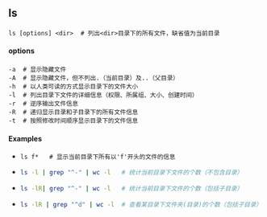 ## ls	<!--list directory-->

```shell
ls [options] <dir>	# 列出<dir>目录下的所有文件，缺省值为当前目录
```



#### options

```shell
-a	# 显示隐藏文件
-A	# 显示隐藏文件，但不列出.（当前目录）及..（父目录）
-h	# 以人类可读的方式显示目录下的文件大小
-l	# 列出目录下文件的详细信息（权限、所属组、大小、创建时间）
-r	# 逆序输出文件信息
-R	# 递归显示目录和子目录下的所有文件信息
-t	# 按照修改时间顺序显示目录下的文件信息
```



#### Examples

-   ```shell
    ls f*	# 显示当前目录下所有以'f'开头的文件的信息
    ```

-   ```bash
    ls -l | grep "^-" | wc -l	# 统计当前目录下文件的个数（不包含目录）
    ```

-   ```bash
    ls -lR| grep "^-" | wc -l	# 统计当前目录下文件的个数（包括子目录）
    ```

-   ```bash
    ls -lR | grep "^d" | wc -l	# 查看某目录下文件夹(目录)的个数（包括子目录）
    ```
